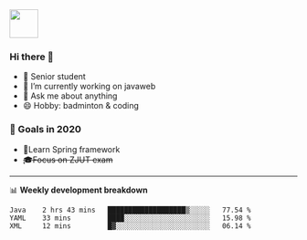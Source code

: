 <img src="https://github.com/egoist/egoist/raw/master/balloon.gif" width="50">

### Hi there 🐏

- 🌱 Senior student
- 🔭 I’m currently working on javaweb
- 💬 Ask me about anything
- 😄 Hobby: badminton & coding

### 🚀 Goals in 2020
+ 🍃Learn Spring framework
+ ~~🎓Focus on ZJUT exam~~
-------

📊 **Weekly development breakdown**
<!--START_SECTION:waka-->
```text
Java    2 hrs 43 mins   ███████████████████▒░░░░░   77.54 % 
YAML    33 mins         ████░░░░░░░░░░░░░░░░░░░░░   15.98 % 
XML     12 mins         █▓░░░░░░░░░░░░░░░░░░░░░░░   06.14 % 
```
<!--END_SECTION:waka-->
